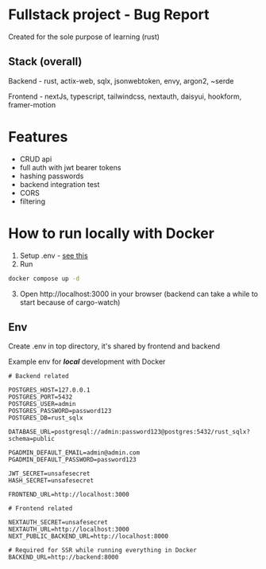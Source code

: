 # Fullstack project - Bug Report
Created for the sole purpose of learning (rust)

## Stack (overall)
Backend - rust, actix-web, sqlx, jsonwebtoken, envy, argon2, ~serde

Frontend - nextJs, typescript, tailwindcss, nextauth, daisyui, hookform, framer-motion

# Features
- CRUD api
- full auth with jwt bearer tokens
- hashing passwords
- backend integration test
- CORS
- filtering

# How to run locally with Docker
1. Setup .env - [see this](#env) 
2. Run 
```bash
docker compose up -d
``` 
3. Open http://localhost:3000 in your browser (backend can take a while to start because of cargo-watch)


## Env
Create .env in top directory, it's shared by frontend and backend

Example env for ***local*** development with Docker
```env
# Backend related

POSTGRES_HOST=127.0.0.1
POSTGRES_PORT=5432
POSTGRES_USER=admin
POSTGRES_PASSWORD=password123
POSTGRES_DB=rust_sqlx

DATABASE_URL=postgresql://admin:password123@postgres:5432/rust_sqlx?schema=public

PGADMIN_DEFAULT_EMAIL=admin@admin.com
PGADMIN_DEFAULT_PASSWORD=password123

JWT_SECRET=unsafesecret
HASH_SECRET=unsafesecret

FRONTEND_URL=http://localhost:3000

# Frontend related

NEXTAUTH_SECRET=unsafesecret
NEXTAUTH_URL=http://localhost:3000
NEXT_PUBLIC_BACKEND_URL=http://localhost:8000

# Required for SSR while running everything in Docker
BACKEND_URL=http://backend:8000
```
